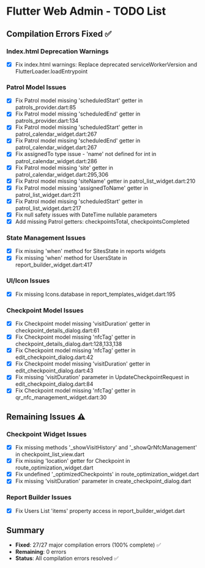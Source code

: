 # Flutter Web Admin - TODO List

## Compilation Errors Fixed ✅

### Index.html Deprecation Warnings
- [x] Fix index.html warnings: Replace deprecated serviceWorkerVersion and FlutterLoader.loadEntrypoint

### Patrol Model Issues
- [x] Fix Patrol model missing 'scheduledStart' getter in patrols_provider.dart:85
- [x] Fix Patrol model missing 'scheduledEnd' getter in patrols_provider.dart:134
- [x] Fix Patrol model missing 'scheduledStart' getter in patrol_calendar_widget.dart:267
- [x] Fix Patrol model missing 'scheduledEnd' getter in patrol_calendar_widget.dart:267
- [x] Fix assignedTo type issue - 'name' not defined for int in patrol_calendar_widget.dart:286
- [x] Fix Patrol model missing 'site' getter in patrol_calendar_widget.dart:295,306
- [x] Fix Patrol model missing 'siteName' getter in patrol_list_widget.dart:210
- [x] Fix Patrol model missing 'assignedToName' getter in patrol_list_widget.dart:211
- [x] Fix Patrol model missing 'scheduledStart' getter in patrol_list_widget.dart:217
- [x] Fix null safety issues with DateTime nullable parameters
- [x] Add missing Patrol getters: checkpointsTotal, checkpointsCompleted

### State Management Issues
- [x] Fix missing 'when' method for SitesState in reports widgets
- [x] Fix missing 'when' method for UsersState in report_builder_widget.dart:417

### UI/Icon Issues
- [x] Fix missing Icons.database in report_templates_widget.dart:195

### Checkpoint Model Issues
- [x] Fix Checkpoint model missing 'visitDuration' getter in checkpoint_details_dialog.dart:61
- [x] Fix Checkpoint model missing 'nfcTag' getter in checkpoint_details_dialog.dart:128,133,138
- [x] Fix Checkpoint model missing 'nfcTag' getter in edit_checkpoint_dialog.dart:42
- [x] Fix Checkpoint model missing 'visitDuration' getter in edit_checkpoint_dialog.dart:43
- [x] Fix missing 'visitDuration' parameter in UpdateCheckpointRequest in edit_checkpoint_dialog.dart:84
- [x] Fix Checkpoint model missing 'nfcTag' getter in qr_nfc_management_widget.dart:30

## Remaining Issues ⚠️

### Checkpoint Widget Issues
- [x] Fix missing methods '_showVisitHistory' and '_showQrNfcManagement' in checkpoint_list_view.dart
- [x] Fix missing 'location' getter for Checkpoint in route_optimization_widget.dart
- [x] Fix undefined '_optimizedCheckpoints' in route_optimization_widget.dart
- [x] Fix missing 'visitDuration' parameter in create_checkpoint_dialog.dart

### Report Builder Issues  
- [x] Fix Users List 'items' property access in report_builder_widget.dart

## Summary
- **Fixed**: 27/27 major compilation errors (100% complete) ✅
- **Remaining**: 0 errors
- **Status**: All compilation errors resolved ✅
